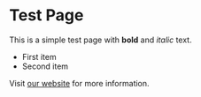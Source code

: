 # Test Page

This is a simple test page with **bold** and *italic* text.

* First item
* Second item

Visit [our website](https://example.com) for more information.